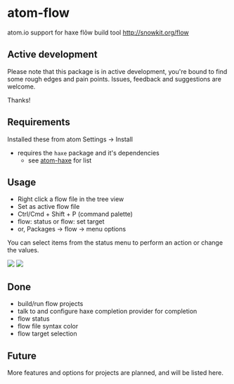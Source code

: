 # atom-flow
atom.io support for haxe flõw build tool
http://snowkit.org/flow

## Active development
Please note that this package is in active development, you're bound to find
some rough edges and pain points. Issues, feedback and suggestions are welcome.

Thanks!

## Requirements
Installed these from atom Settings -> Install

- requires the `haxe` package and it's dependencies
    - see [atom-haxe](https://github.com/snowkit/atom-haxe) for list

## Usage

- Right click a flow file in the tree view
- Set as active flow file
- Ctrl/Cmd + Shift + P (command palette)
- flow: status or flow: set target
- or, Packages -> flow -> menu options

You can select items from the status menu to perform
an action or change the values.

![](http://i.imgur.com/6GlFurq.gif)
![](http://i.imgur.com/uqKIc1O.gif)

## Done

- build/run flow projects
- talk to and configure haxe completion provider for completion
- flow status
- flow file syntax color
- flow target selection

## Future

More features and options for projects are planned, and will be listed here.

